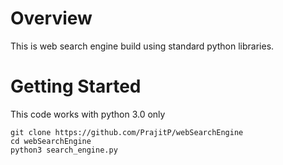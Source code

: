 # Overview
This is web search engine build using standard python libraries.

# Getting Started
This code works with python 3.0 only
```
git clone https://github.com/PrajitP/webSearchEngine
cd webSearchEngine
python3 search_engine.py
```
